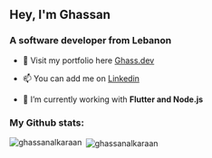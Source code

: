 <h2 align="left">Hey, I'm Ghassan</h1>
<h3 align="left">A software developer from Lebanon</h3>

- 🔗 Visit my portfolio here [Ghass.dev](https://ghass.dev)

- 📫 You can add me on [Linkedin](https://www.linkedin.com/in/ghassan-alkaraan)

- 🌱 I’m currently working with **Flutter and Node.js**

<h3 align="left">My Github stats:</h3>
<p><img align="left" src="https://github-readme-stats.vercel.app/api/top-langs?langs_count=2&username=ghassanalkaraan&show_icons=true&title_color=3382ed&text_color=ffffff&icon_color=0891b2&bg_color=171717&hide_border=true&locale=en&layout=compact" alt="ghassanalkaraan" /></p>

<p>&nbsp;<img align="center" src="https://github-readme-stats.vercel.app/api?hide_title=true&username=ghassanalkaraan&hide=issues,contribs&title_color=3382ed&text_color=ffffff&icon_color=0891b2&bg_color=171717&hide_border=true&count_private=true&langs_count=4&show_icons=true&locale=en" alt="ghassanalkaraan" /></p>
<br>
<!--<p><img align="center" src="https://github-readme-streak-stats.herokuapp.com/?user=ghassanalkaraan&theme=dark" alt="ghassanalkaraan" /></p>-->
